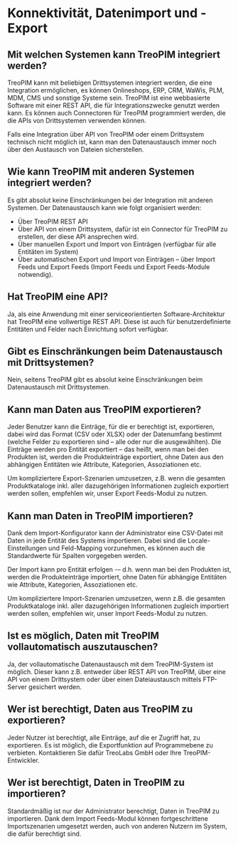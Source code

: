 # Konnektivität, Datenimport und -Export



## Mit welchen Systemen kann TreoPIM integriert werden?

TreoPIM kann mit beliebigen Drittsystemen integriert werden, die eine Integration ermöglichen, es können Onlineshops, ERP, CRM, WaWis, PLM, MDM, CMS und sonstige Systeme sein. TreoPIM ist eine webbasierte Software mit einer REST API, die für Integrationszwecke genutzt werden kann. Es können auch Connectoren für TreoPIM programmiert werden, die die APIs von Drittsystemen verwenden können.

Falls eine Integration über API von TreoPIM oder einem Drittsystem technisch nicht möglich ist, kann man den Datenaustausch immer noch über den Austausch von Dateien sicherstellen.

  

## Wie kann TreoPIM mit anderen Systemen integriert werden?

Es gibt absolut keine Einschränkungen bei der Integration mit anderen Systemen. Der Datenaustausch kann wie folgt organisiert werden:

- Über TreoPIM REST API
- Über API von einem Drittsystem, dafür ist ein Connector für TreoPIM zu erstellen, der diese API ansprechen wird.
- Über manuellen Export und Import von Einträgen (verfügbar für alle Entitäten im System)
- Über automatischen Export und Import von Einträgen – über Import Feeds und Export Feeds (Import Feeds und Export Feeds-Module notwendig).




## Hat TreoPIM eine API?

Ja, als eine Anwendung mit einer serviceorientierten Software-Architektur hat TreoPIM eine vollwertige REST API. Diese ist auch für benutzerdefinierte Entitäten und Felder nach Einrichtung sofort verfügbar.

  

## Gibt es Einschränkungen beim Datenaustausch mit Drittsystemen?

Nein, seitens TreoPIM gibt es absolut keine Einschränkungen beim Datenaustausch mit Drittsystemen.

  

## Kann man Daten aus TreoPIM exportieren?

Jeder Benutzer kann die Einträge, für die er berechtigt ist, exportieren, dabei wird das Format (CSV oder XLSX) oder der Datenumfang bestimmt (welche Felder zu exportieren sind – alle oder nur die ausgewählten). Die Einträge werden pro Entität exportiert – das heißt, wenn man bei den Produkten ist, werden die Produkteinträge exportiert, ohne Daten aus den abhängigen Entitäten wie Attribute, Kategorien, Assoziationen etc.

Um kompliziertere Export-Szenarien umzusetzen, z.B. wenn die gesamten Produktkataloge inkl. aller dazugehörigen Informationen zugleich exportiert werden sollen, empfehlen wir, unser Export Feeds-Modul zu nutzen.



## Kann man Daten in TreoPIM importieren?

Dank dem Import-Konfigurator kann der Administrator eine CSV-Datei mit Daten in jede Entität des Systems importieren. Dabei sind die Locale-Einstellungen und Feld-Mapping vorzunehmen, es können auch die Standardwerte für Spalten vorgegeben werden.

Der Import kann pro Entität erfolgen -– d.h. wenn man bei den Produkten ist, werden die Produkteinträge importiert, ohne Daten für abhängige Entitäten wie Attribute, Kategorien, Assoziationen etc.

Um kompliziertere Import-Szenarien umzusetzen, wenn z.B. die gesamten Produktkataloge inkl. aller dazugehörigen Informationen zugleich importiert werden sollen, empfehlen wir, unser Import Feeds-Modul zu nutzen.

  

## Ist es möglich, Daten mit TreoPIM vollautomatisch auszutauschen?

Ja, der vollautomatische Datenaustausch mit dem TreoPIM-System ist möglich. Dieser kann z.B. entweder über REST API von TreoPIM, über eine API von einem Drittsystem oder über einen Dateiaustausch mittels FTP-Server gesichert werden.

  

## Wer ist berechtigt, Daten aus TreoPIM zu exportieren?

Jeder Nutzer ist berechtigt, alle Einträge, auf die er Zugriff hat, zu exportieren. Es ist möglich, die Exportfunktion auf Programmebene zu verbieten. Kontaktieren Sie dafür TreoLabs GmbH oder Ihre TreoPIM-Entwickler.



## Wer ist berechtigt, Daten in TreoPIM zu importieren?

Standardmäßig ist nur der Administrator berechtigt, Daten in TreoPIM zu importieren. Dank dem Import Feeds-Modul können fortgeschrittene Importszenarien umgesetzt werden, auch von anderen Nutzern im System, die dafür berechtigt sind.